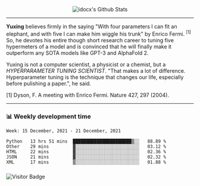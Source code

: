 <div align="center">
    <img align="center" src="https://github-readme-stats.vercel.app/api?username=idocx&show_icons=true&count_private=true&hide_border=true" alt="idocx's Github Stats"></img>
</div>

---

**Yuxing** believes firmly in the saying "With four parameters I can fit an elephant, and with five I can make him wiggle his trunk" by Enrico Fermi. <sup>[1]</sup> So, he devotes his entire though short research career to tuning five hypermeters of a model and is convinced that he will finally make it outperform any SOTA models like GPT-3 and AlphaFold 2.

Yuxing is not a computer scientist, a physicist or a chemist, but a *HYPERPARAMETER TUNING SCIENTIST*. "That makes a lot of difference. Hyperparameter tuning is the technique that changes our life, especially before pulishing a paper.", he said.

[1] Dyson, F. A meeting with Enrico Fermi. Nature 427, 297 (2004).


---

### 📊 Weekly development time
<!--START_SECTION:waka-->
```text
Week: 15 December, 2021 - 21 December, 2021

Python   13 hrs 51 mins  ██████████████████████▒░░   88.89 % 
Other    29 mins         ▓░░░░░░░░░░░░░░░░░░░░░░░░   03.12 % 
HTML     22 mins         ▓░░░░░░░░░░░░░░░░░░░░░░░░   02.36 % 
JSON     21 mins         ▓░░░░░░░░░░░░░░░░░░░░░░░░   02.32 % 
XML      17 mins         ▒░░░░░░░░░░░░░░░░░░░░░░░░   01.88 % 
```
<!--END_SECTION:waka-->

### 

![Visitor Badge](https://visitor-badge.laobi.icu/badge?page_id=idocx.idocx)